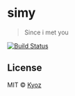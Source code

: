 # simy 

> Since i met you

[![Build Status](https://travis-ci.org/banminkyoz/simy.svg?branch=master)](https://travis-ci.org/banminkyoz/simy)

## License

MIT © [Kyoz](mailto:banminkyoz@gmail.com)

